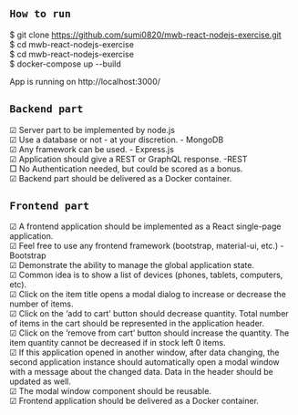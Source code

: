 ## `How to run`

$ git clone https://github.com/sumi0820/mwb-react-nodejs-exercise.git  
$ cd mwb-react-nodejs-exercise  
$ cd mwb-react-nodejs-exercise  
$ docker-compose up --build  

App is running on http://localhost:3000/



## `Backend part`
☑ Server part to be implemented by node.js  
☑ Use a database or not - at your discretion.  - MongoDB  
☑ Any framework can be used.  - Express.js  
☑ Application should give a REST or GraphQL response.  -REST  
□ No Authentication needed, but could be scored as a bonus.  
☑ Backend part should be delivered as a Docker container.  


## `Frontend part`
☑ A frontend application should be implemented as a React single-page application.  
☑ Feel free to use any frontend framework (bootstrap, material-ui, etc.) - Bootstrap  
☑ Demonstrate the ability to manage the global application state.  
☑ Common idea is to show a list of devices (phones, tablets, computers, etc).   
☑ Click on the item title opens a modal dialog to increase or decrease the number of items.  
☑ Click on the ‘add to cart’ button should decrease quantity. Total number of items in the cart should be represented in the application header.   
☑ Click on the ‘remove from cart’ button should increase the quantity. The item quantity cannot be decreased if in stock left 0 items.    
☑ If this application opened in another window, after data changing, the second application instance should automatically open a modal window with a message about the changed data. Data in the header should be updated as well.  
☑ The modal window component should be reusable.  
☑ Frontend application should be delivered as a Docker   container.
